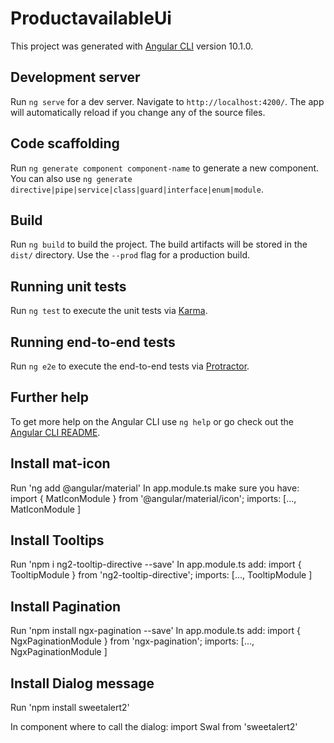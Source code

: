 # ProductavailableUi

This project was generated with [Angular CLI](https://github.com/angular/angular-cli) version 10.1.0.

## Development server

Run `ng serve` for a dev server. Navigate to `http://localhost:4200/`. The app will automatically reload if you change any of the source files.

## Code scaffolding

Run `ng generate component component-name` to generate a new component. You can also use `ng generate directive|pipe|service|class|guard|interface|enum|module`.

## Build

Run `ng build` to build the project. The build artifacts will be stored in the `dist/` directory. Use the `--prod` flag for a production build.

## Running unit tests

Run `ng test` to execute the unit tests via [Karma](https://karma-runner.github.io).

## Running end-to-end tests

Run `ng e2e` to execute the end-to-end tests via [Protractor](http://www.protractortest.org/).

## Further help

To get more help on the Angular CLI use `ng help` or go check out the [Angular CLI README](https://github.com/angular/angular-cli/blob/master/README.md).

## Install mat-icon

Run 'ng add @angular/material'
In app.module.ts make sure you have: 
	import { MatIconModule } from '@angular/material/icon';
	imports: [..., MatIconModule ]

## Install Tooltips

Run 'npm i ng2-tooltip-directive --save'
In app.module.ts add: 
	import { TooltipModule } from 'ng2-tooltip-directive';
	imports: [..., TooltipModule ]

## Install Pagination

Run 'npm install ngx-pagination --save'
In app.module.ts add: 
	import { NgxPaginationModule } from 'ngx-pagination';
	imports: [..., NgxPaginationModule ]

## Install Dialog message

Run 'npm install sweetalert2'

In component where to call the dialog:
	import Swal from 'sweetalert2'
